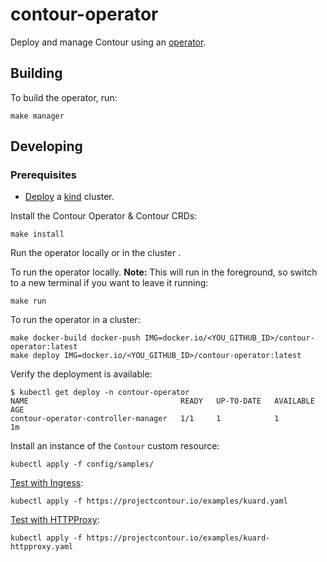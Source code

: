 # contour-operator
Deploy and manage Contour using an [operator](https://kubernetes.io/docs/concepts/extend-kubernetes/operator/). 

## Building

To build the operator, run:

```
make manager
```

## Developing

### Prerequisites

* [Deploy](https://projectcontour.io/docs/v1.9.0/deploy-options/#kind) a [kind](https://kind.sigs.k8s.io/) cluster.

Install the Contour Operator & Contour CRDs:
```
make install
```

Run the operator locally or in the cluster .

To run the operator locally. __Note:__ This will run in the foreground, so switch to a new terminal if you want to leave
it running:
```
make run
```

To run the operator in a cluster:
```
make docker-build docker-push IMG=docker.io/<YOU_GITHUB_ID>/contour-operator:latest
make deploy IMG=docker.io/<YOU_GITHUB_ID>/contour-operator:latest
```

Verify the deployment is available:
```
$ kubectl get deploy -n contour-operator
NAME                                  READY   UP-TO-DATE   AVAILABLE   AGE
contour-operator-controller-manager   1/1     1            1           1m
```

Install an instance of the `Contour` custom resource:
```
kubectl apply -f config/samples/
```

[Test with Ingress](https://projectcontour.io/docs/v1.9.0/deploy-options/#test-with-ingress):
```
kubectl apply -f https://projectcontour.io/examples/kuard.yaml
```

[Test with HTTPProxy](https://projectcontour.io/docs/v1.9.0/deploy-options/#test-with-httpproxy):
```
kubectl apply -f https://projectcontour.io/examples/kuard-httpproxy.yaml
```
